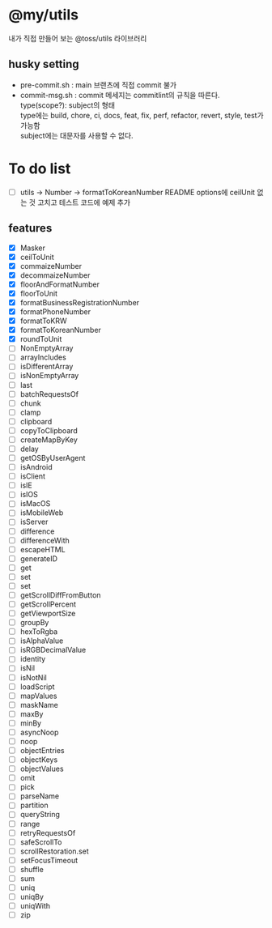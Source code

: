 # @my/utils

내가 직접 만들어 보는 @toss/utils 라이브러리

## husky setting

- pre-commit.sh : main 브랜츠에 직접 commit 불가
- commit-msg.sh : commit 메세지는 commitlint의 규칙을 따른다.<br>
  type(scope?): subject의 형태 <br>
  type에는 build, chore, ci, docs, feat, fix, perf, refactor, revert, style, test가 가능함 <br>
  subject에는 대문자를 사용할 수 없다.

# To do list

- [ ] utils -> Number -> formatToKoreanNumber README options에 ceilUnit 없는 것 고치고 테스트 코드에 예제 추가

## features

- [x] Masker
- [x] ceilToUnit
- [x] commaizeNumber
- [x] decommaizeNumber
- [x] floorAndFormatNumber
- [x] floorToUnit
- [x] formatBusinessRegistrationNumber
- [x] formatPhoneNumber
- [x] formatToKRW
- [x] formatToKoreanNumber
- [x] roundToUnit
- [ ] NonEmptyArray
- [ ] arrayIncludes
- [ ] isDifferentArray
- [ ] isNonEmptyArray
- [ ] last
- [ ] batchRequestsOf
- [ ] chunk
- [ ] clamp
- [ ] clipboard
- [ ] copyToClipboard
- [ ] createMapByKey
- [ ] delay
- [ ] getOSByUserAgent
- [ ] isAndroid
- [ ] isClient
- [ ] isIE
- [ ] isIOS
- [ ] isMacOS
- [ ] isMobileWeb
- [ ] isServer
- [ ] difference
- [ ] differenceWith
- [ ] escapeHTML
- [ ] generateID
- [ ] get
- [ ] set
- [ ] set
- [ ] getScrollDiffFromButton
- [ ] getScrollPercent
- [ ] getViewportSize
- [ ] groupBy
- [ ] hexToRgba
- [ ] isAlphaValue
- [ ] isRGBDecimalValue
- [ ] identity
- [ ] isNil
- [ ] isNotNil
- [ ] loadScript
- [ ] mapValues
- [ ] maskName
- [ ] maxBy
- [ ] minBy
- [ ] asyncNoop
- [ ] noop
- [ ] objectEntries
- [ ] objectKeys
- [ ] objectValues
- [ ] omit
- [ ] pick
- [ ] parseName
- [ ] partition
- [ ] queryString
- [ ] range
- [ ] retryRequestsOf
- [ ] safeScrollTo
- [ ] scrollRestoration.set
- [ ] setFocusTimeout
- [ ] shuffle
- [ ] sum
- [ ] uniq
- [ ] uniqBy
- [ ] uniqWith
- [ ] zip

